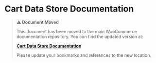 # Cart Data Store Documentation

> **⚠️ Document Moved**
> 
> This document has been moved to the main WooCommerce documentation repository. You can find the updated version at:
> 
> **[Cart Data Store Documentation](https://github.com/woocommerce/woocommerce/tree/trunk/docs/block-development/reference/data-store/cart.md)**
> 
> Please update your bookmarks and references to the new location.
